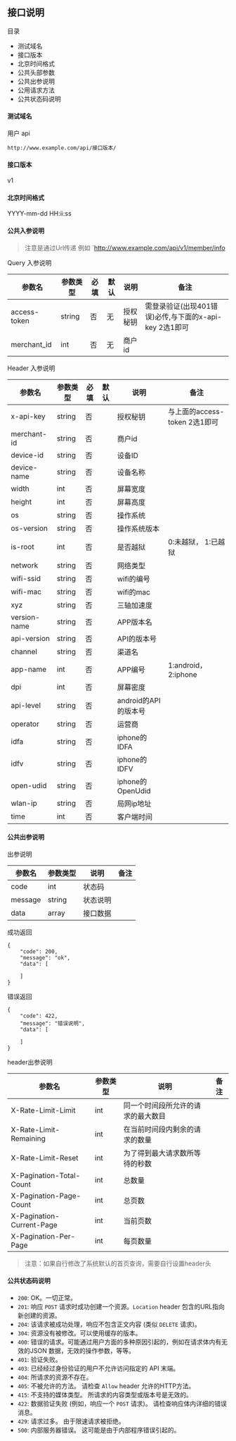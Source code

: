 ## 接口说明

目录

- 测试域名
- 接口版本
- 北京时间格式
- 公共头部参数
- 公共出参说明
- 公用请求方法
- 公共状态码说明

#### 测试域名

用户 api

```
http://www.example.com/api/接口版本/
```

#### 接口版本

v1

#### 北京时间格式

YYYY-mm-dd HH:ii:ss

#### 公共入参说明

> 注意是通过Url传递
> 例如 `http://www.example.com/api/v1/member/info

Query 入参说明

参数名 | 参数类型| 必填 | 默认 | 说明 | 备注
---|---|---|---|---|---
access-token | string | 否 | 无 | 授权秘钥 | 需登录验证(出现401错误)必传,与下面的x-api-key 2选1即可
merchant_id | int | 否 | 无 | 商户id | 

Header 入参说明

参数名 | 参数类型| 必填 | 默认 | 说明 | 备注
---|---|---|---|---|---
x-api-key | string | 否 |  | 授权秘钥 | 与上面的access-token 2选1即可
merchant-id | string | 否 |  | 商户id | 
device-id | string | 否 |  | 设备ID |
device-name | string | 否 |  | 设备名称 | 
width | int | 否 |  | 屏幕宽度 |
height | int | 否 |  | 屏幕高度 |
os | string | 否 |  | 操作系统 |
os-version | string | 否 |  | 操作系统版本 |
is-root | int | 否 |  | 是否越狱 | 0:未越狱， 1:已越狱
network | string | 否 |  | 网络类型 |
wifi-ssid | string | 否 |  | wifi的编号 |
wifi-mac | string | 否 |  | wifi的mac |
xyz | string | 否 |  | 三轴加速度 |
version-name | string | 否 |  | APP版本名 |
api-version | string | 否 |  | API的版本号 |
channel | string | 否 |  | 渠道名 |
app-name | int | 否 |  | APP编号 | 1:android， 2:iphone
dpi | int | 否 |  | 屏幕密度 |
api-level | string | 否 |  | android的API的版本号 |
operator | string | 否 |  | 运营商 |
idfa | string | 否 |  | iphone的IDFA |
idfv | string | 否 |  | iphone的IDFV |
open-udid | string | 否 |  | iphone的OpenUdid |
wlan-ip | string | 否 |  | 局网ip地址 |
time | int | 否 |  | 客户端时间 |


#### 公共出参说明

出参说明

参数名 | 参数类型 | 说明 | 备注
---|---|---|---
code | int | 状态码 | 
message | string | 状态说明 | 
data | array | 接口数据 |

成功返回

```
{
    "code": 200,
    "message": "ok",
    "data": [
    
    ]
}
``` 

错误返回

```
{
    "code": 422,
    "message": "错误说明",
    "data": [
    
    ]
}
```

header出参说明

参数名 | 参数类型 | 说明 | 备注
---|---|---|---
X-Rate-Limit-Limit | int | 同一个时间段所允许的请求的最大数目 | 
X-Rate-Limit-Remaining | int | 在当前时间段内剩余的请求的数量 |
X-Rate-Limit-Reset | int | 为了得到最大请求数所等待的秒数 |
X-Pagination-Total-Count | int | 总数量 | 
X-Pagination-Page-Count | int | 总页数 | 
X-Pagination-Current-Page | int | 当前页数 |
X-Pagination-Per-Page | int | 每页数量 |

> 注意：如果自行修改了系统默认的首页查询，需要自行设置header头

#### 公共状态码说明

* `200`: OK。一切正常。
* `201`: 响应 `POST` 请求时成功创建一个资源。`Location` header
   包含的URL指向新创建的资源。
* `204`: 该请求被成功处理，响应不包含正文内容 (类似 `DELETE` 请求)。
* `304`: 资源没有被修改。可以使用缓存的版本。
* `400`: 错误的请求。可能通过用户方面的多种原因引起的，例如在请求体内有无效的JSON
   数据，无效的操作参数，等等。
* `401`: 验证失败。
* `403`: 已经经过身份验证的用户不允许访问指定的 API 末端。
* `404`: 所请求的资源不存在。
* `405`: 不被允许的方法。 请检查 `Allow` header 允许的HTTP方法。
* `415`: 不支持的媒体类型。 所请求的内容类型或版本号是无效的。
* `422`: 数据验证失败 (例如，响应一个 `POST` 请求)。 请检查响应体内详细的错误消息。
* `429`: 请求过多。 由于限速请求被拒绝。
* `500`: 内部服务器错误。 这可能是由于内部程序错误引起的。
